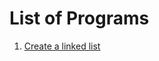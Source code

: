 # List of Programs
1. [Create a linked list](/Data%20Structure/Linked%20List/Programs/List/CreateLinkedList.py)

